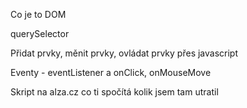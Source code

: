 Co je to DOM

querySelector

Přidat prvky, měnit prvky, ovládat prvky přes javascript

Eventy - eventListener a onClick, onMouseMove

Skript na alza.cz co ti spočítá kolik jsem tam utratil